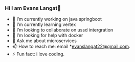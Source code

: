 ### Hi I am Evans Langat👋

- 🔭 I’m currently working on java springboot
- 🌱 I’m currently learning vertex
- 👯 I’m looking to collaborate on ussd intergration 
- 🤔 I’m looking for help with docker
- 💬 Ask me about microservices
- 📫 How to reach me: email *evanslangat22@gmail.com.
- ⚡ Fun fact: i love coding.

